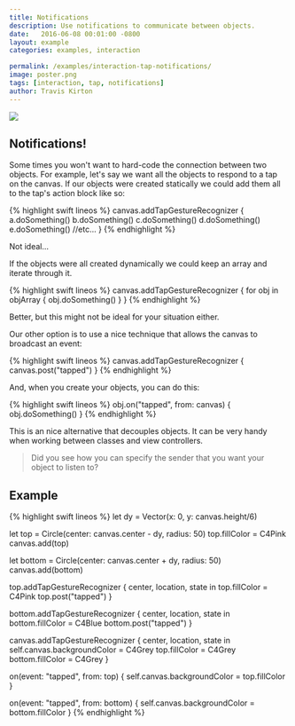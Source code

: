 ```yaml
---
title: Notifications
description: Use notifications to communicate between objects.
date:   2016-06-08 00:01:00 -0800
layout: example
categories: examples, interaction

permalink: /examples/interaction-tap-notifications/
image: poster.png
tags: [interaction, tap, notifications]
author: Travis Kirton
---
```

![](tap-notifications.png)

## Notifications!
Some times you won't want to hard-code the connection between two objects. For example, let's say we want all the objects to respond to a tap on the canvas. If our objects were created statically we could add them all to the tap's action block like so:

{% highlight swift lineos %}
canvas.addTapGestureRecognizer {
    a.doSomething()
    b.doSomething()
    c.doSomething()
    d.doSomething()
    e.doSomething()
    //etc...
}
{% endhighlight %}

Not ideal...

If the objects were all created dynamically we could keep an array and iterate through it.

{% highlight swift lineos %}
canvas.addTapGestureRecognizer {
    for obj in objArray {
        obj.doSomething()
    }
}
{% endhighlight %}

Better, but this might not be ideal for your situation either.

Our other option is to use a nice technique that allows the canvas to broadcast an event:

{% highlight swift lineos %}
canvas.addTapGestureRecognizer {
    canvas.post("tapped")
}
{% endhighlight %}

And, when you create your objects, you can do this:

{% highlight swift lineos %}
obj.on("tapped", from: canvas) {
    obj.doSomething()
}
{% endhighlight %}

This is an nice alternative that decouples objects. It can be very handy when working between classes and view controllers.

> Did you see how you can specify the sender that you want your object to listen to?

## Example
{% highlight swift lineos %}
let dy = Vector(x: 0, y: canvas.height/6)

let top = Circle(center: canvas.center - dy, radius: 50)
top.fillColor = C4Pink
canvas.add(top)

let bottom = Circle(center: canvas.center + dy, radius: 50)
canvas.add(bottom)

top.addTapGestureRecognizer { center, location, state in
    top.fillColor = C4Pink
    top.post("tapped")
}

bottom.addTapGestureRecognizer { center, location, state in
    bottom.fillColor = C4Blue
    bottom.post("tapped")
}

canvas.addTapGestureRecognizer { center, location, state in
    self.canvas.backgroundColor = C4Grey
    top.fillColor = C4Grey
    bottom.fillColor = C4Grey
}

on(event: "tapped", from: top) {
    self.canvas.backgroundColor = top.fillColor
}

on(event: "tapped", from: bottom) {
    self.canvas.backgroundColor = bottom.fillColor
}
{% endhighlight %}
